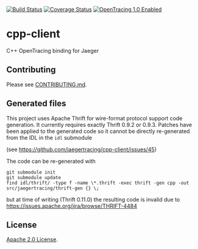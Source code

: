 [![Build Status][ci-img]][ci] [![Coverage Status][cov-img]][cov] [![OpenTracing 1.0 Enabled][ot-img]][ot-url]

# cpp-client
C++ OpenTracing binding for Jaeger

## Contributing 

Please see [CONTRIBUTING.md](CONTRIBUTING.md).

## Generated files

This project uses Apache Thrift for wire-format protocol support code
generation. It currently requires exactly Thrift 0.9.2 or 0.9.3. Patches have
been applied to the generated code so it cannot be directly re-generated from
the IDL in the `idl` submodule

(see https://github.com/jaegertracing/cpp-client/issues/45)

The code can be re-generated with

    git submodule init
    git submodule update
    find idl/thrift/ -type f -name \*.thrift -exec thrift -gen cpp -out src/jaegertracing/thrift-gen {} \;

but at time of writing (Thrift 0.11.0) the resulting code is invalid due to
https://issues.apache.org/jira/browse/THRIFT-4484

## License
  
[Apache 2.0 License](./LICENSE).

[ci-img]: https://travis-ci.org/jaegertracing/cpp-client.svg?branch=master
[ci]: https://travis-ci.org/jaegertracing/cpp-client
[cov-img]: https://codecov.io/gh/jaegertracing/cpp-client/branch/master/graph/badge.svg
[cov]: https://codecov.io/gh/jaegertracing/cpp-client
[ot-img]: https://img.shields.io/badge/OpenTracing--1.0-enabled-blue.svg
[ot-url]: http://opentracing.io

